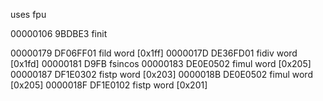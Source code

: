 uses fpu

00000106  9BDBE3            finit

00000179  DF06FF01          fild word [0x1ff]
0000017D  DE36FD01          fidiv word [0x1fd]
00000181  D9FB              fsincos
00000183  DE0E0502          fimul word [0x205]
00000187  DF1E0302          fistp word [0x203]
0000018B  DE0E0502          fimul word [0x205]
0000018F  DF1E0102          fistp word [0x201]
